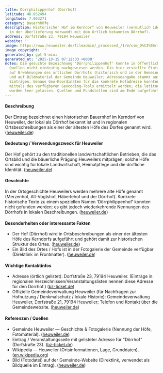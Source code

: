 ```yaml
---
title: Dörrphilippenhof (Dörrhof)
latitude: 48.052494
longitude: 7.903271
category: Bauernhöfe
description: Historischer Hof im Kerndorf von Heuweiler (vermutlich identisch bzw.
  in der Überlieferung verwandt mit dem örtlich bekannten Dörrhof).
address: Dorfstraße 23, 79194 Heuweiler
website: ''
image: https://www.heuweiler.de/fileadmin/_processed_/1/e/csm_D%C3%B6rr_fb2aad0f77.jpg
image_copyright: ''
generated_by: gpt-5-mini
generated_at: '2025-10-15 07:12:33 +0000'
notes: Die gesuchte Bezeichnung 'Dörrphilippenhof' konnte in öffentlich zugänglichen
  Quellen nicht eindeutig nachgewiesen werden. Die hier erstellte Eintragung basiert
  auf Erwähnungen des örtlichen Dörrhofs (historisch und in der Gemeindegeschichte)
  und auf Bildmaterial der Gemeinde Heuweiler; Adresseangabe stammt aus lokal gelisteten
  Einträgen. Genaue Geo-Koordinaten für die konkrete Hofadresse konnten nicht verlässlich
  mittels des verfügbaren Geocoding-Tools ermittelt werden; die latitude/longitude-Felder
  wurden leer gelassen. Quellen und Fundstellen sind am Ende aufgeführt.
---
```

#### Beschreibung
Der Eintrag bezeichnet einen historischen Bauernhof im Kerndorf von Heuweiler, der lokal als Dörrhof bekannt ist und in regionalen Ortsbeschreibungen als einer der ältesten Höfe des Dorfes genannt wird. ([heuweiler.de](https://www.heuweiler.de/unsere-gemeinde/geschichte?utm_source=openai))

#### Bedeutung / Verwendungszweck für Heuweiler
Der Hof gehört zu den traditionellen landwirtschaftlichen Betrieben, die das Ortsbild und die bäuerliche Prägung Heuweilers mitprägen; solche Höfe sind wichtig für lokale Landwirtschaft, Heimatpflege und die dörfliche Identität. ([heuweiler.de](https://www.heuweiler.de/unsere-gemeinde/geschichte?utm_source=openai))

#### Geschichte
In der Ortsgeschichte Heuweilers werden mehrere alte Höfe genannt (Merzenhof, Alt-Vogtshof, Häberlehof und der Dörrhof). Konkrete historische Texte zu einem speziellen Namen 'Dörrphilippenhof' konnten nicht gefunden werden; es gibt jedoch wiederkehrende Nennungen des Dörrhofs in lokalen Beschreibungen. ([heuweiler.de](https://www.heuweiler.de/unsere-gemeinde/geschichte?utm_source=openai))

#### Besonderheiten oder interessante Fakten
- Der Hof (Dörrhof) wird in Ortsbeschreibungen als einer der ältesten Höfe des Kerndorfs aufgeführt und gehört damit zur historischen Struktur des Ortes. ([heuweiler.de](https://www.heuweiler.de/unsere-gemeinde/geschichte?utm_source=openai))  
- Ein Bild des Ortes / Hofs ist in der Fotogalerie der Gemeinde verfügbar (Direktlink im Frontmatter). ([heuweiler.de](https://www.heuweiler.de/fileadmin/_processed_/1/e/csm_D%C3%B6rr_fb2aad0f77.jpg))

#### Wichtige Kontaktinfos
- Adresse (örtlich gelistet): Dorfstraße 23, 79194 Heuweiler. (Einträge in regionalen Verzeichnissen/Veranstaltungslisten nennen diese Adresse für den Dörrhof.) ([bz-ticket.de](https://bz-ticket.de/doerrhof-heuweiler?utm_source=openai))  
- Offizielle Gemeindeverwaltung Heuweiler (für Nachfragen zur Hofnutzung / Denkmalschutz / lokale Historie): Gemeindeverwaltung Heuweiler, Dorfstraße 21, 79194 Heuweiler; Telefon und Kontakt über die Gemeindewebsite. ([heuweiler.de](https://www.heuweiler.de/unsere-gemeinde/fotogalerie))

#### Referenzen / Quellen
- Gemeinde Heuweiler — Geschichte & Fotogalerie (Nennung der Höfe, Fotomaterial). ([heuweiler.de](https://www.heuweiler.de/unsere-gemeinde/geschichte?utm_source=openai))  
- Eintrag / Veranstaltungsseite mit gelisteter Adresse für "Dörrhof" (Dorfstraße 23). ([bz-ticket.de](https://bz-ticket.de/doerrhof-heuweiler?utm_source=openai))  
- Wikipedia — Heuweiler (Ortsinformationen, Lage, Grunddaten). ([en.wikipedia.org](https://en.wikipedia.org/wiki/Heuweiler?utm_source=openai))  
- Bild (Fotodatei) auf der Gemeinde-Website (Direktlink, verwendet als Bildquelle im Eintrag). ([heuweiler.de](https://www.heuweiler.de/fileadmin/_processed_/1/e/csm_D%C3%B6rr_fb2aad0f77.jpg))